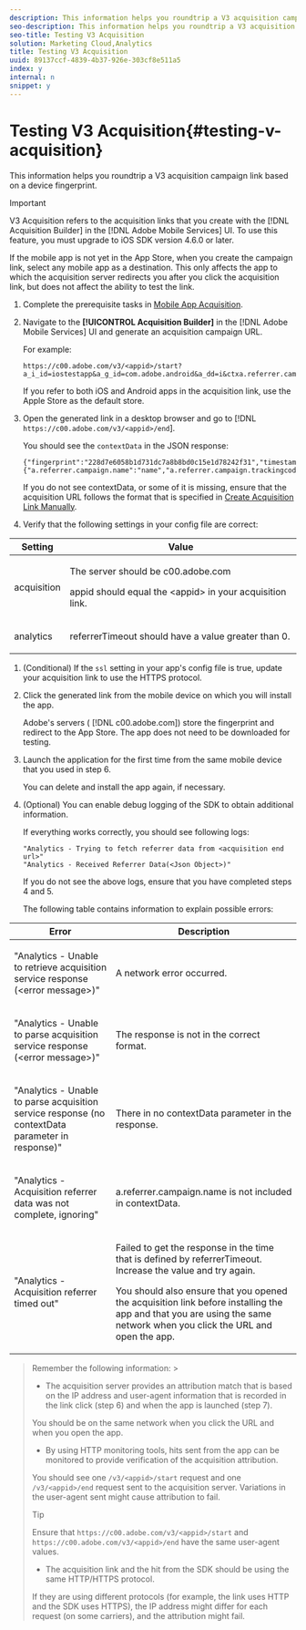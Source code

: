 ```yaml
---
description: This information helps you roundtrip a V3 acquisition campaign link based on a device fingerprint.
seo-description: This information helps you roundtrip a V3 acquisition campaign link based on a device fingerprint.
seo-title: Testing V3 Acquisition
solution: Marketing Cloud,Analytics
title: Testing V3 Acquisition
uuid: 89137ccf-4839-4b37-926e-303cf8e511a5
index: y
internal: n
snippet: y
---
```


# Testing V3 Acquisition{#testing-v-acquisition}

This information helps you roundtrip a V3 acquisition campaign link based on a device fingerprint.

>[!IMPORTANT]
>
>V3 Acquisition refers to the acquisition links that you create with the [!DNL Acquisition Builder] in the [!DNL Adobe Mobile Services] UI. To use this feature, you must upgrade to iOS SDK version 4.6.0 or later.

If the mobile app is not yet in the App Store, when you create the campaign link, select any mobile app as a destination. This only affects the app to which the acquisition server redirects you after you click the acquisition link, but does not affect the ability to test the link. 

1. Complete the prerequisite tasks in [Mobile App Acquisition](../acquisition-main/acquisition.md#concept_ADB7BFDDBE9B4FFC8DD4940F49E2F0FA).
1. Navigate to the **[!UICONTROL Acquisition Builder]** in the [!DNL Adobe Mobile Services] UI and generate an acquisition campaign URL.

   For example:

   ```
   https://c00.adobe.com/v3/<appid>/start?a_i_id=iostestapp&a_g_id=com.adobe.android&a_dd=i&ctxa.referrer.campaign.name=name&ctxa.referrer.campaign.trackingcode=trackingcode
   ```

   If you refer to both iOS and Android apps in the acquisition link, use the Apple Store as the default store. 
1. Open the generated link in a desktop browser and go to [!DNL `https://c00.adobe.com/v3/<appid>/end`].

   You should see the `contextData` in the JSON response:

   ```
   {"fingerprint":"228d7e6058b1d731dc7a8b8bd0c15e1d78242f31","timestamp":1457989293,"appguid":"","contextData":{"a.referrer.campaign.name":"name","a.referrer.campaign.trackingcode":"trackingcode"}}.
   ```

   If you do not see contextData, or some of it is missing, ensure that the acquisition URL follows the format that is specified in [Create Acquisition Link Manually](https://marketing.adobe.com/resources/help/en_US/mobile/index.html?f=acquisition_link_manual). 
1. Verify that the following settings in your config file are correct:

<table id="table_FA9CF58B38F3437CBD39A20874335CA1"> 
 <thead> 
  <tr> 
   <th colname="col1" class="entry"> Setting </th> 
   <th colname="col2" class="entry"> Value </th> 
  </tr>
 </thead>
 <tbody> 
  <tr> 
   <td colname="col1"> <p>acquisition </p> </td> 
   <td colname="col2"> <p>The server should be <span class="filepath"> c00.adobe.com</span> </p> <p> <span class="codeph"> appid</span> should equal the <span class="varname"> &lt;appid&gt;</span> in your acquisition link. </p> </td> 
  </tr> 
  <tr> 
   <td colname="col1"> <p>analytics </p> </td> 
   <td colname="col2"> <p><span class="codeph"> referrerTimeout</span> should have a value greater than 0. </p> </td> 
  </tr> 
 </tbody> 
</table>

1. (Conditional) If the `ssl` setting in your app's config file is true, update your acquisition link to use the HTTPS protocol.
1. Click the generated link from the mobile device on which you will install the app.

   Adobe's servers ( [!DNL c00.adobe.com]) store the fingerprint and redirect to the App Store. The app does not need to be downloaded for testing. 
1. Launch the application for the first time from the same mobile device that you used in step 6.

   You can delete and install the app again, if necessary. 
1. (Optional) You can enable debug logging of the SDK to obtain additional information.

   If everything works correctly, you should see following logs:

   ```
   "Analytics - Trying to fetch referrer data from <acquisition end url>"
   "Analytics - Received Referrer Data(<Json Object>)"
   ```

   If you do not see the above logs, ensure that you have completed steps 4 and 5.

   The following table contains information to explain possible errors: 

<table id="table_9E22245A614744B38C28D7CEE4857F34"> 
 <thead> 
  <tr> 
   <th colname="col1" class="entry"> Error </th> 
   <th colname="col2" class="entry"> Description </th> 
  </tr>
 </thead>
 <tbody> 
  <tr> 
   <td colname="col1"> <p>"Analytics - Unable to retrieve acquisition service response (&lt;error message&gt;)" </p> </td> 
   <td colname="col2"> <p>A network error occurred. </p> </td> 
  </tr> 
  <tr> 
   <td colname="col1"> <p>"Analytics - Unable to parse acquisition service response (&lt;error message&gt;)" </p> </td> 
   <td colname="col2"> <p>The response is not in the correct format. </p> </td> 
  </tr> 
  <tr> 
   <td colname="col1"> <p>"Analytics - Unable to parse acquisition service response (no contextData parameter in response)" </p> </td> 
   <td colname="col2"> <p>There in no <span class="codeph"> contextData</span> parameter in the response. </p> </td> 
  </tr> 
  <tr> 
   <td colname="col1"> <p>"Analytics - Acquisition referrer data was not complete, ignoring" </p> </td> 
   <td colname="col2"> <p><span class="codeph"> a.referrer.campaign.name</span> is not included in <span class="codeph"> contextData</span>. </p> </td> 
  </tr> 
  <tr> 
   <td colname="col1"> <p>"Analytics - Acquisition referrer timed out" </p> </td> 
   <td colname="col2"> <p>Failed to get the response in the time that is defined by <span class="codeph"> referrerTimeout</span>. Increase the value and try again. </p> <p>You should also ensure that you opened the acquisition link before installing the app and that you are using the same network when you click the URL and open the app. </p> </td> 
  </tr> 
 </tbody> 
</table>

>Remember the following information: >
>* The acquisition server provides an attribution match that is based on the IP address and user-agent information that is recorded in the link click (step 6) and when the app is launched (step 7). 
>
>  You should be on the same network when you click the URL and when you open the app. 
>
>* By using HTTP monitoring tools, hits sent from the app can be monitored to provide verification of the acquisition attribution. 
>
>  You should see one `/v3/<appid>/start` request and one `/v3/<appid>/end` request sent to the acquisition server. Variations in the user-agent sent might cause attribution to fail. 
>
>  >[!TIP]
>  >
>  >Ensure that `https://c00.adobe.com/v3/<appid>/start` and `https://c00.adobe.com/v3/<appid>/end` have the same user-agent values. 
>
>* The acquisition link and the hit from the SDK should be using the same HTTP/HTTPS protocol. 
>
>  If they are using different protocols (for example, the link uses HTTP and the SDK uses HTTPS), the IP address might differ for each request (on some carriers), and the attribution might fail. 
>
